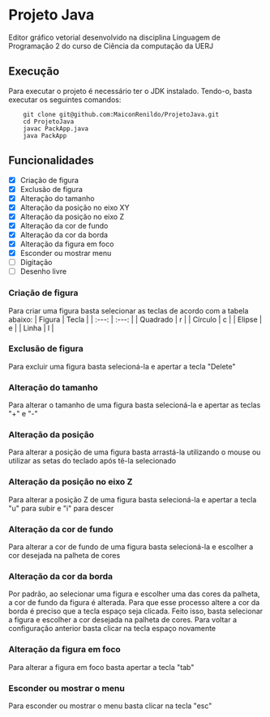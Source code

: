 # Projeto Java
Editor gráfico vetorial desenvolvido na disciplina Linguagem de Programação 2 do curso de Ciência da computação da UERJ

## Execução
Para executar o projeto é necessário ter o JDK instalado. Tendo-o, basta executar os seguintes comandos:
```
    git clone git@github.com:MaiconRenildo/ProjetoJava.git
    cd ProjetoJava
    javac PackApp.java
    java PackApp
```

## Funcionalidades
- [x] Criação de figura
- [X] Exclusão de figura
- [x] Alteração do tamanho 
- [X] Alteração da posição no eixo XY
- [X] Alteração da posição no eixo Z
- [X] Alteração da cor de fundo
- [X] Alteração da cor da borda
- [X] Alteração da figura em foco
- [X] Esconder ou mostrar menu
- [ ] Digitação
- [ ] Desenho livre

### Criação de figura
Para criar uma figura basta selecionar as teclas de acordo com a tabela abaixo:
| Figura  |  Tecla  |
| :---: | :---: |
|  Quadrado |  r |
|  Círculo |  c |
|  Elipse |  e |
|  Linha |  l |

### Exclusão de figura
Para excluir uma figura basta selecioná-la e apertar a tecla "Delete"

### Alteração do tamanho
Para alterar o tamanho de uma figura basta selecioná-la e apertar as teclas "+" e "-"

### Alteração da posição
Para alterar a posição de uma figura basta arrastá-la utilizando o mouse ou utilizar as setas do teclado após tê-la selecionado 

### Alteração da posição no eixo Z
Para alterar a posição Z de uma figura basta selecioná-la e apertar a tecla "u" para subir e "i" para descer

### Alteração da cor de fundo
Para alterar a cor de fundo de uma figura basta selecioná-la e escolher a cor desejada na palheta de cores

### Alteração da cor da borda
Por padrão, ao selecionar uma figura e escolher uma das cores da palheta, a cor de fundo da figura é alterada. Para que esse processo altere a cor da borda é preciso que a tecla espaço seja clicada. Feito isso, basta selecionar a figura e escolher a cor desejada na palheta de cores. Para voltar a configuração anterior basta clicar na tecla espaço novamente

### Alteração da figura em foco
Para alterar a figura em foco basta apertar a tecla "tab"

### Esconder ou mostrar o menu
Para esconder ou mostrar o menu basta clicar na tecla "esc"


